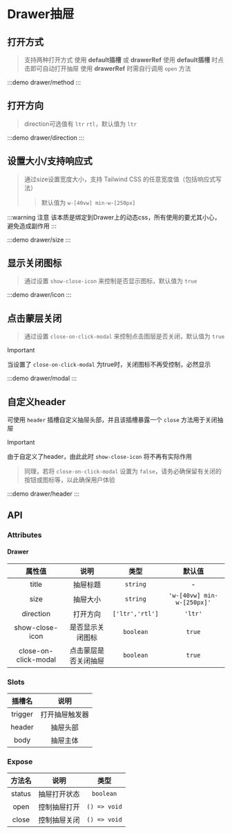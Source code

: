 # Drawer抽屉

## 打开方式

> 支持两种打开方式 使用 **default插槽** 或 **drawerRef**
> 使用 **default插槽** 时点击即可自动打开抽屉
> 使用 **drawerRef** 时需自行调用 `open` 方法

:::demo drawer/method
:::

## 打开方向

> direction可选值有 `ltr` `rtl`，默认值为 `ltr`

:::demo drawer/direction
:::

## 设置大小/支持响应式

> 通过size设置宽度大小，支持 Tailwind CSS 的任意宽度值（包括响应式写法）
>
> > 默认值为 `w-[40vw] min-w-[250px]`

:::warning 注意
该本质是绑定到Drawer上的动态css，所有使用的要尤其小心，避免造成副作用
:::

:::demo drawer/size
:::

## 显示关闭图标

> 通过设置 `show-close-icon` 来控制是否显示图标，默认值为 `true`

:::demo drawer/icon
:::

## 点击蒙层关闭

> 通过设置 `close-on-click-modal` 来控制点击图层是否关闭，默认值为 `true`

> [!IMPORTANT]
> 当设置了 `close-on-click-modal` 为true时，关闭图标不再受控制，必然显示

:::demo drawer/modal
:::

## 自定义header

可使用 `header` 插槽自定义抽屉头部，并且该插槽暴露一个 `close` 方法用于关闭抽屉

> [!IMPORTANT]
> 由于自定义了header，由此此时 `show-close-icon` 将不再有实际作用
>
> > 同理，若将 `close-on-click-modal` 设置为 `false`，请务必确保留有关闭的按钮或图标等，以此确保用户体验

:::demo drawer/header
:::

## API

### Attributes

#### Drawer

|        属性值        |         说明         |      类型       |           默认值           |
| :------------------: | :------------------: | :-------------: | :------------------------: |
|        title         |       抽屉标题       |    `string`     |             -              |
|         size         |       抽屉大小       |    `string`     | `'w-[40vw] min-w-[250px]'` |
|      direction       |       打开方向       | `['ltr','rtl']` |          `'ltr'`           |
|   show-close-icon    |   是否显示关闭图标   |    `boolean`    |           `true`           |
| close-on-click-modal | 点击蒙层是否关闭抽屉 |    `boolean`    |           `true`           |

### Slots

| 插槽名  |      说明      |
| :-----: | :------------: |
| trigger | 打开抽屉触发器 |
| header  |    抽屉头部    |
|  body   |    抽屉主体    |

### Expose

| 方法名 |     说明     |     类型     |
| :----: | :----------: | :----------: |
| status | 抽屉打开状态 |  `boolean`   |
|  open  | 控制抽屉打开 | `() => void` |
| close  | 控制抽屉关闭 | `() => void` |
